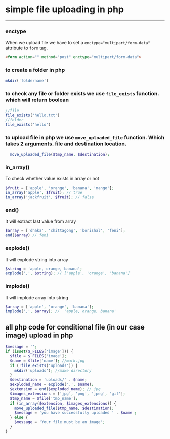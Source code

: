 # simple file uploading in php

<hr>

### enctype
When we upload file we have to set a `enctype="multipart/form-data"` attribute to `form` tag.

~~~html
<form action="" method="post" enctype="multipart/form-data">
~~~

### to create a folder in php   

~~~php
mkdir('foldername')
~~~

### to check any file or folder exists we use `file_exists` function. which will return boolean

~~~php
//file
file_exists('hello.txt')
//folder
file_exists('hello')
~~~


### to upload file in php we use `move_uploaded_file` function. Which takes 2 arguments. file and destination location.

~~~php
  move_uploaded_file($tmp_name, $destination);
~~~

### in_array()     

To check whether value exists in array or not 

~~~php
$fruit = ['apple', 'orange', 'banana', 'mango'];
in_array('apple', $fruit); // true
in_array('jackfruit', $fruit); // false
~~~

### end()

It will extract last value from array

~~~php
$array = ['dhaka', 'chittagong', 'borishal', 'feni'];
end($array) // feni
~~~

### explode()    

It will explode string into array    

~~~php
$string = 'apple, orange, banana';
explode(',', $string); // ['apple', 'orange', 'banana']
~~~

### implode()     

It will implode array into string          

~~~php
$array = ['apple', 'orange', 'banana'];
implode(',', $array); //  'apple, orange, banana'
~~~

        
## all php code for conditional file (in our case image) upload in php       

~~~php
$message = '';
if (isset($_FILES['image'])) {
  $file = $_FILES['image'];
  $name = $file['name']; //mark.jpg
  if (!file_exists('uploads')) {
    mkdir('uploads'); //make directory
  }
  $destination = 'uploads/' . $name;
  $exploded_name = explode('.', $name);
  $extension = end($exploded_name); // jpg
  $images_extensions = ['jpg', 'png', 'jpeg', 'gif'];
  $tmp_name = $file['tmp_name'];
  if (in_array($extension, $images_extensions)) {
    move_uploaded_file($tmp_name, $destination);
    $message = 'you have successfully uploaded ' . $name ;
  } else {
    $message = 'Your file must be an image';
  }
}
~~~

